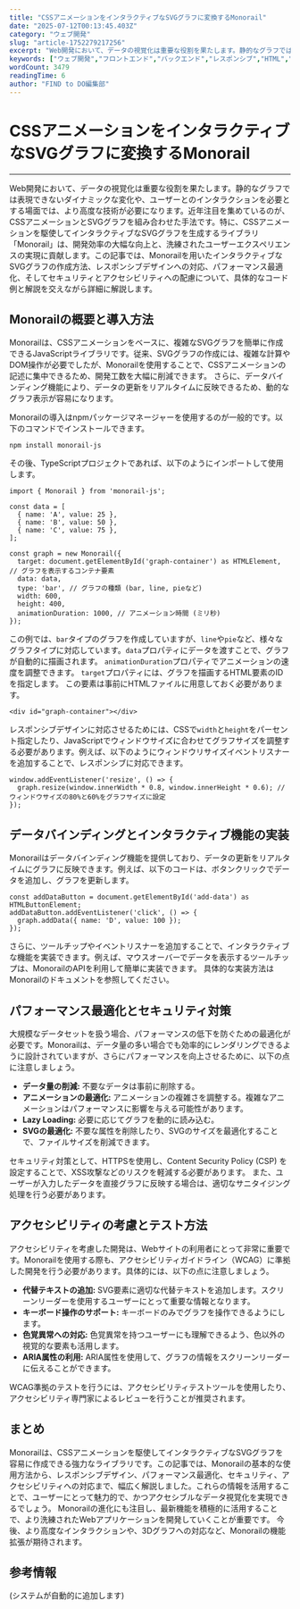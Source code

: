 ```yaml
---
title: "CSSアニメーションをインタラクティブなSVGグラフに変換するMonorail"
date: "2025-07-12T00:13:45.403Z"
category: "ウェブ開発"
slug: "article-1752279217256"
excerpt: "Web開発において、データの視覚化は重要な役割を果たします。静的なグラフでは表現できないダイナミックな変化や、ユーザーとのインタラクションを必要とする場面では、より高度な技術が必要になります。近年注目を集めているのが、CSSアニメーションとSVGグラフを組み合わせた手法です。特に、CSSアニメーショ..."
keywords: ["ウェブ開発","フロントエンド","バックエンド","レスポンシブ","HTML","CSS","JavaScript","CSSアニメーションをインタラクティブなSVGグラフに変換するMonorail"]
wordCount: 3479
readingTime: 6
author: "FIND to DO編集部"
---
```


# CSSアニメーションをインタラクティブなSVGグラフに変換するMonorail

---

Web開発において、データの視覚化は重要な役割を果たします。静的なグラフでは表現できないダイナミックな変化や、ユーザーとのインタラクションを必要とする場面では、より高度な技術が必要になります。近年注目を集めているのが、CSSアニメーションとSVGグラフを組み合わせた手法です。特に、CSSアニメーションを駆使してインタラクティブなSVGグラフを生成するライブラリ「Monorail」は、開発効率の大幅な向上と、洗練されたユーザーエクスペリエンスの実現に貢献します。この記事では、Monorailを用いたインタラクティブなSVGグラフの作成方法、レスポンシブデザインへの対応、パフォーマンス最適化、そしてセキュリティとアクセシビリティへの配慮について、具体的なコード例と解説を交えながら詳細に解説します。


## Monorailの概要と導入方法

Monorailは、CSSアニメーションをベースに、複雑なSVGグラフを簡単に作成できるJavaScriptライブラリです。従来、SVGグラフの作成には、複雑な計算やDOM操作が必要でしたが、Monorailを使用することで、CSSアニメーションの記述に集中できるため、開発工数を大幅に削減できます。  さらに、データバインディング機能により、データの更新をリアルタイムに反映できるため、動的なグラフ表示が容易になります。

Monorailの導入はnpmパッケージマネージャーを使用するのが一般的です。以下のコマンドでインストールできます。

```
npm install monorail-js
```

その後、TypeScriptプロジェクトであれば、以下のようにインポートして使用します。

```
import { Monorail } from 'monorail-js';

const data = [
  { name: 'A', value: 25 },
  { name: 'B', value: 50 },
  { name: 'C', value: 75 },
];

const graph = new Monorail({
  target: document.getElementById('graph-container') as HTMLElement, // グラフを表示するコンテナ要素
  data: data,
  type: 'bar', // グラフの種類 (bar, line, pieなど)
  width: 600,
  height: 400,
  animationDuration: 1000, // アニメーション時間 (ミリ秒)
});
```

この例では、`bar`タイプのグラフを作成していますが、`line`や`pie`など、様々なグラフタイプに対応しています。`data`プロパティにデータを渡すことで、グラフが自動的に描画されます。  `animationDuration`プロパティでアニメーションの速度を調整できます。  `target`プロパティには、グラフを描画するHTML要素のIDを指定します。  この要素は事前にHTMLファイルに用意しておく必要があります。

```
<div id="graph-container"></div>
```

レスポンシブデザインに対応させるためには、CSSで`width`と`height`をパーセント指定したり、JavaScriptでウィンドウサイズに合わせてグラフサイズを調整する必要があります。例えば、以下のようにウィンドウリサイズイベントリスナーを追加することで、レスポンシブに対応できます。

```
window.addEventListener('resize', () => {
  graph.resize(window.innerWidth * 0.8, window.innerHeight * 0.6); // ウィンドウサイズの80%と60%をグラフサイズに設定
});
```


## データバインディングとインタラクティブ機能の実装

Monorailはデータバインディング機能を提供しており、データの更新をリアルタイムにグラフに反映できます。例えば、以下のコードは、ボタンクリックでデータを追加し、グラフを更新します。

```
const addDataButton = document.getElementById('add-data') as HTMLButtonElement;
addDataButton.addEventListener('click', () => {
  graph.addData({ name: 'D', value: 100 });
});
```

さらに、ツールチップやイベントリスナーを追加することで、インタラクティブな機能を実装できます。例えば、マウスオーバーでデータを表示するツールチップは、MonorailのAPIを利用して簡単に実装できます。  具体的な実装方法はMonorailのドキュメントを参照してください。


## パフォーマンス最適化とセキュリティ対策

大規模なデータセットを扱う場合、パフォーマンスの低下を防ぐための最適化が必要です。Monorailは、データ量の多い場合でも効率的にレンダリングできるように設計されていますが、さらにパフォーマンスを向上させるために、以下の点に注意しましょう。

* **データ量の削減:** 不要なデータは事前に削除する。
* **アニメーションの最適化:** アニメーションの複雑さを調整する。複雑なアニメーションはパフォーマンスに影響を与える可能性があります。
* **Lazy Loading:** 必要に応じてグラフを動的に読み込む。
* **SVGの最適化:** 不要な属性を削除したり、SVGのサイズを最適化することで、ファイルサイズを削減できます。

セキュリティ対策として、HTTPSを使用し、Content Security Policy (CSP) を設定することで、XSS攻撃などのリスクを軽減する必要があります。  また、ユーザーが入力したデータを直接グラフに反映する場合は、適切なサニタイジング処理を行う必要があります。


## アクセシビリティの考慮とテスト方法

アクセシビリティを考慮した開発は、Webサイトの利用者にとって非常に重要です。Monorailを使用する際も、アクセシビリティガイドライン（WCAG）に準拠した開発を行う必要があります。具体的には、以下の点に注意しましょう。

* **代替テキストの追加:** SVG要素に適切な代替テキストを追加します。スクリーンリーダーを使用するユーザーにとって重要な情報となります。
* **キーボード操作のサポート:** キーボードのみでグラフを操作できるようにします。
* **色覚異常への対応:** 色覚異常を持つユーザーにも理解できるよう、色以外の視覚的な要素も活用します。
* **ARIA属性の利用:**  ARIA属性を使用して、グラフの情報をスクリーンリーダーに伝えることができます。


WCAG準拠のテストを行うには、アクセシビリティテストツールを使用したり、アクセシビリティ専門家によるレビューを行うことが推奨されます。


## まとめ

Monorailは、CSSアニメーションを駆使してインタラクティブなSVGグラフを容易に作成できる強力なライブラリです。この記事では、Monorailの基本的な使用方法から、レスポンシブデザイン、パフォーマンス最適化、セキュリティ、アクセシビリティへの対応まで、幅広く解説しました。これらの情報を活用することで、ユーザーにとって魅力的で、かつアクセシブルなデータ視覚化を実現できるでしょう。  Monorailの進化にも注目し、最新機能を積極的に活用することで、より洗練されたWebアプリケーションを開発していくことが重要です。 今後、より高度なインタラクションや、3Dグラフへの対応など、Monorailの機能拡張が期待されます。


## 参考情報

(システムが自動的に追加します)
